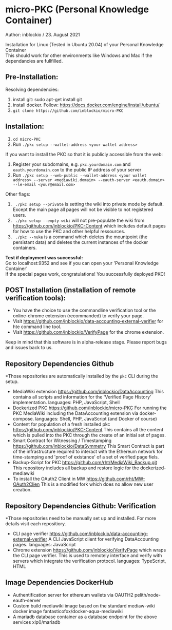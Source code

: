 # micro-PKC (Personal Knowledge Container)
Author: inblockio / 23. August 2021

Installation for Linux (Tested in Ubuntu 20.04) of your Personal Knowledge Container\
This should work for other environments like Windows and Mac if the dependancies are fullfilled.

## Pre-Installation:

Resolving dependencies:
1. install git: sudo apt-get install git
2. install docker. Follow: https://docs.docker.com/engine/install/ubuntu/
3. `git clone https://github.com/inblockio/micro-PKC`

## Installation:
1. `cd micro-PKC`
2. Run `./pkc setup --wallet-address <your wallet address>`

If you want to install the PKC so that it is publicly accessible from the web:
1. Register your subdomains, e.g. `pkc.yourdomain.com` and `eauth.yourdomain.com` to the public IP address of your server
2. Run `./pkc setup --web-public --wallet-address <your wallet address> --server <mediawiki.domain> --eauth-server <eauth.domain> --le-email <your@email.com>`

Other flags:
1. ` ./pkc setup --private` is setting the wiki into private mode by default. Except the main page all pages will not be visible to not registered users.
2. ` ./pkc setup --empty-wiki` will not pre-populate the wiki from https://github.com/inblockio/PKC-Content which includes default pages for how to use the PKC and other helpful ressources.
3. ` ./pkc --nuke` is a command which deletes the mountpoint (the persistant data) and deletes the current instances of the docker containers.

**Test if deployment was successful:**\
Go to localhost:9352 and see if you can open your 'Personal Knowledge Container'\
If the special pages work, congratulations! You successfully deployed PKC!

## POST Installation (installation of remote verification tools):
* You have the choice to use the commandline verification tool or the online-chrome extension (recommanded) to verify your page.
* Visit https://github.com/inblockio/data-accounting-external-verifier for hte command line tool.
* Visit https://github.com/inblockio/VerifyPage for the chrome extension.

Keep in mind that this software is in alpha-release stage. Please report bugs and issues back to us.

## Repository Dependencies Github
*Those repositories are automatically installed by the `pkc` CLI during the setup. 
- MediaWiki extension https://github.com/inblockio/DataAccounting
  This contains all scripts and information for the 'Verified Page History' implementation.
  languages: PHP, JavaScript, Shell
- Dockerized PKC https://github.com/inblockio/micro-PKC
  For running the PKC MediaWiki including the DataAccounting extension via docker-compose.
  languages: Shell, PHP, JavaScript (and Docker of course)
- Content for population of a fresh installed pkc https://github.com/inblockio/PKC-Content
  This contains all the content which is pulled into the PKC through the create of an initial set of pages.
- Smart Contract for Witnessing / Timestamping https://github.com/inblockio/DataSymmetry
  This Smart Contract is part of the infrastructure required to interact with the Ethereum network for time-stamping 
  and 'proof of existance' of a set of verified page fiels.  
- Backup-Script for PKC https://github.com/rht/MediaWiki_Backup.git 
  This repository includes all backup and restore logic for the dockerized-mediawiki
- To install the OAuth2 Client in MW https://github.com/rht/MW-OAuth2Clien
  This is a modified fork which does no allow new user creation.
 
##  Repository Dependencies Github: Verification
*Those repositories need to be manually set up and installed. For more details visit each repositiory.
- CLI page verifier https://github.com/inblockio/data-accounting-external-verifier
  A CLI JavaScript client for verifying DataAccounting pages.
  languages: JavaScript
- Chrome extension https://github.com/inblockio/VerifyPage which wraps the CLI page verifier.
  This is used to remotely interface and verify with servers which integrate the verification protocol.
  languages: TypeScript, HTML
  
## Image Dependencies DockerHub
- Authentification server for ethereum wallets via OAUTH2 pelith/node-eauth-server
- Custom build mediawiki image based on the standard mediaw-wiki docker image fantasticofox/docker-aqua-mediawiki 
- A mariadb database container as a database endpoint for the above services xlp0/mariadb
